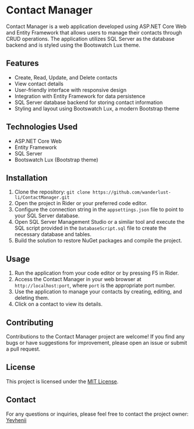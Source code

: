 
  <h1>Contact Manager</h1>

  <p>Contact Manager is a web application developed using ASP.NET Core Web and Entity Framework that allows users to manage their contacts through CRUD operations. The application utilizes SQL Server as the database backend and is styled using the Bootswatch Lux theme.</p>

  <h2>Features</h2>
  <ul>
    <li>Create, Read, Update, and Delete contacts</li>
    <li>View contact details</li>
    <li>User-friendly interface with responsive design</li>
    <li>Integration with Entity Framework for data persistence</li>
    <li>SQL Server database backend for storing contact information</li>
    <li>Styling and layout using Bootswatch Lux, a modern Bootstrap theme</li>
  </ul>

  <h2>Technologies Used</h2>
  <ul>
    <li>ASP.NET Core Web</li>
    <li>Entity Framework</li>
    <li>SQL Server</li>
    <li>Bootswatch Lux (Bootstrap theme)</li>
  </ul>

  <h2>Installation</h2>
  <ol>
    <li>Clone the repository: <code>git clone https://github.com/wanderlust-li/ContactManager.git</code></li>
    <li>Open the project in Rider or your preferred code editor.</li>
    <li>Configure the connection string in the <code>appsettings.json</code> file to point to your SQL Server database.</li>
    <li>Open SQL Server Management Studio or a similar tool and execute the SQL script provided in the <code>DatabaseScript.sql</code> file to create the necessary database and tables.</li>
    <li>Build the solution to restore NuGet packages and compile the project.</li>
  </ol>

  <h2>Usage</h2>
  <ol>
    <li>Run the application from your code editor or by pressing F5 in Rider.</li>
    <li>Access the Contact Manager in your web browser at <code>http://localhost:port</code>, where <code>port</code> is the appropriate port number.</li>
    <li>Use the application to manage your contacts by creating, editing, and deleting them.</li>
    <li>Click on a contact to view its details.</li>
  </ol>

  <h2>Contributing</h2>
  <p>Contributions to the Contact Manager project are welcome! If you find any bugs or have suggestions for improvement, please open an issue or submit a pull request.</p>

  <h2>License</h2>
  <p>This project is licensed under the <a href="https://opensource.org/licenses/MIT">MIT License</a>.</p>

  <h2>Contact</h2>
  <p>For any questions or inquiries, please feel free to contact the project owner: <a href="mailto:lichman265@gmail.com">Yevhenii</a
